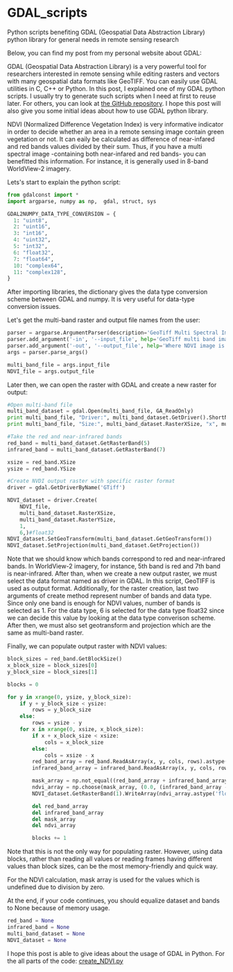 # GDAL_scripts
Python scripts benefiting GDAL (Geospatial Data Abstraction Library) python library for general needs in remote sensing research

Below, you can find my post from my personal website about GDAL: 

GDAL (Geospatial Data Abstraction Library) is a very powerful tool for researchers interested in remote sensing while editing rasters and vectors with many geospatial data formats like GeoTIFF. You can easily use GDAL utilities in C, C++ or Python. In this post, I explained one of my GDAL python scripts. I usually try to generate such scripts when I need at first to reuse later. For others, you can look at [the GitHub repository](https://github.com/gencersumbul/GDAL_scripts). I hope this post will also give you some initial ideas about how to use GDAL python library. 

NDVI (Normalized Difference Vegetation Index) is very informative indicator in order to decide whether an area in a remote sensing image contain green vegetation or not. It can eaily be calculated as difference of near-infared and red bands values divided by their sum. Thus, if you have a multi spectral image -containing both near-infared and red bands- you can benefitted this information. For instance, it is generally used in 8-band WorldView-2 imagery. 

Lets's start to explain the python script:

```python
from gdalconst import *
import argparse, numpy as np,  gdal, struct, sys

GDAL2NUMPY_DATA_TYPE_CONVERSION = {
  1: "uint8",
  2: "uint16",
  3: "int16",
  4: "uint32",
  5: "int32",
  6: "float32",
  7: "float64",
  10: "complex64",
  11: "complex128",
}
```
After importing libraries, the dictionary gives the data type conversion scheme between GDAL and numpy. It is very useful for data-type conversion issues.

Let's get the multi-band raster and output file names from the user:

```python
parser = argparse.ArgumentParser(description='GeoTiff Multi Spectral Image to NDVI Image Conversion Script with Normalized Difference Vegetation Index Measurement')
parser.add_argument('-in', '--input_file', help='GeoTiff multi band image file', required=True)
parser.add_argument('-out', '--output_file', help='Where NDVI image is to be saved', required=True)
args = parser.parse_args()

multi_band_file = args.input_file
NDVI_file = args.output_file
``` 
Later then, we can open the raster with GDAL and create a new raster for output:

```python
#Open multi-band file
multi_band_dataset = gdal.Open(multi_band_file, GA_ReadOnly)
print multi_band_file, "Driver:", multi_band_dataset.GetDriver().ShortName, "/", multi_band_dataset.GetDriver().LongName
print multi_band_file, "Size:", multi_band_dataset.RasterXSize, "x", multi_band_dataset.RasterYSize, "x", multi_band_dataset.RasterCount

#Take the red and near-infrared bands
red_band = multi_band_dataset.GetRasterBand(5)
infrared_band = multi_band_dataset.GetRasterBand(7)

xsize = red_band.XSize
ysize = red_band.YSize

#Create NVDI output raster with specific raster format 
driver = gdal.GetDriverByName('GTiff')

NDVI_dataset = driver.Create(
    NDVI_file,
    multi_band_dataset.RasterXSize,
    multi_band_dataset.RasterYSize,
    1,
    6,)#float32
NDVI_dataset.SetGeoTransform(multi_band_dataset.GetGeoTransform())
NDVI_dataset.SetProjection(multi_band_dataset.GetProjection())
```
Note that we should know which bands correspond to red and near-infrared bands. In WorldView-2 imagery, for instance, 5th band is red and 7th band is near-infrared. After than, when we create a new output raster, we must select the data format named as driver in GDAL. In this script, GeoTIFF is used as output format. Additionally, for the raster creation, last two arguments of create method represent number of bands and data type. Since only one band is enough for NDVI values, number of bands is selected as 1. For the data type, 6 is selected for the data type float32 since we can decide this value by looking at the data type converison scheme. After then, we must also set geotransform and projection which are the same as multi-band raster.      

Finally, we can populate output raster with NDVI values:

```python
block_sizes = red_band.GetBlockSize()
x_block_size = block_sizes[0]
y_block_size = block_sizes[1]

blocks = 0

for y in xrange(0, ysize, y_block_size):
    if y + y_block_size < ysize:
        rows = y_block_size
    else:
        rows = ysize - y
    for x in xrange(0, xsize, x_block_size):
        if x + x_block_size < xsize:
            cols = x_block_size
        else:
            cols = xsize - x
        red_band_array = red_band.ReadAsArray(x, y, cols, rows).astype('float32')
        infrared_band_array = infrared_band.ReadAsArray(x, y, cols, rows).astype('float32')

        mask_array = np.not_equal((red_band_array + infrared_band_array), 0)
        ndvi_array = np.choose(mask_array, (0.0, (infrared_band_array - red_band_array) / (infrared_band_array + red_band_array)))
        NDVI_dataset.GetRasterBand(1).WriteArray(ndvi_array.astype('float32'), x, y)

        del red_band_array
        del infrared_band_array
        del mask_array
        del ndvi_array

        blocks += 1
```
Note that this is not the only way for populating raster. However, using data blocks, rather than reading all values or reading frames having different values than block sizes, can be the most memory-friendly and quick way. 

For the NDVI calculation, mask array is used for the values which is undefined due to division by zero. 

At the end, if your code continues, you should equalize dataset and bands to None because of memory usage.

```python
red_band = None
infrared_band = None
multi_band_dataset = None
NDVI_dataset = None
```

I hope this post is able to give ideas about the usage of GDAL in Python. For the all parts of the code: [create_NDVI.py](https://github.com/gencersumbul/GDAL_scripts/blob/master/create_NDVI.py)
